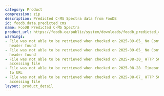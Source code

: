 ```yaml
---
category: Product
compression: zip
description: Predicted C-MS Spectra data from FooDB
id: foodb.data.predicted_cms
name: FooDB Predicted C-MS Spectra
product_url: https://foodb.ca/public/system/downloads/foodb_predicted_cms_spectra.zip
warnings:
- File was not able to be retrieved when checked on 2025-09-05_ No Content-Length
  header found
- File was not able to be retrieved when checked on 2025-09-05_ No Content-Length
  header found
- File was not able to be retrieved when checked on 2025-08-30_ HTTP 502 error when
  accessing file
- File was not able to be retrieved when checked on 2025-08-28_ Timeout connecting
  to URL
- File was not able to be retrieved when checked on 2025-08-07_ HTTP 500 error when
  accessing file
layout: product_detail
---
```

